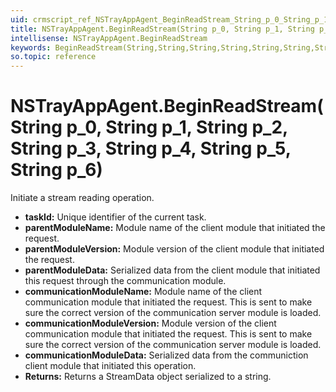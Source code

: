 ```yaml
---
uid: crmscript_ref_NSTrayAppAgent_BeginReadStream_String_p_0_String_p_1_String_p_2_String_p_3_String_p_4_String_p_5_String_p_6
title: NSTrayAppAgent.BeginReadStream(String p_0, String p_1, String p_2, String p_3, String p_4, String p_5, String p_6)
intellisense: NSTrayAppAgent.BeginReadStream
keywords: BeginReadStream(String,String,String,String,String,String,String)
so.topic: reference
---
```


# NSTrayAppAgent.BeginReadStream(String p_0, String p_1, String p_2, String p_3, String p_4, String p_5, String p_6)

Initiate a stream reading operation.

* **taskId:** Unique identifier of the current task.
* **parentModuleName:** Module name of the client module that initiated the request.
* **parentModuleVersion:** Module version of the client module that initiated the request.
* **parentModuleData:** Serialized data from the client module that initiated this request through the communication module.
* **communicationModuleName:** Module name of the client communication module that initiated the request. This is sent to make sure the correct version of the communication server module is loaded.
* **communicationModuleVersion:** Module version of the client communication module that initiated the request. This is sent to make sure the correct version of the communication server module is loaded.
* **communicationModuleData:** Serialized data from the communiction client module that initiated this operation.
* **Returns:** Returns a StreamData object serialized to a string.
